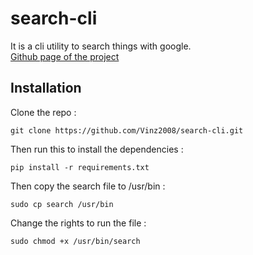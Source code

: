 # search-cli
It is a cli utility to search things with google.  
[Github page of the project](https://github.com/Vinz2008/search-cli)
## Installation
Clone the repo :
```
git clone https://github.com/Vinz2008/search-cli.git
```

Then run this to install the dependencies  :
```
pip install -r requirements.txt
```

Then copy the search file to /usr/bin :
```
sudo cp search /usr/bin
```
Change the rights to run the file :
```
sudo chmod +x /usr/bin/search
```
